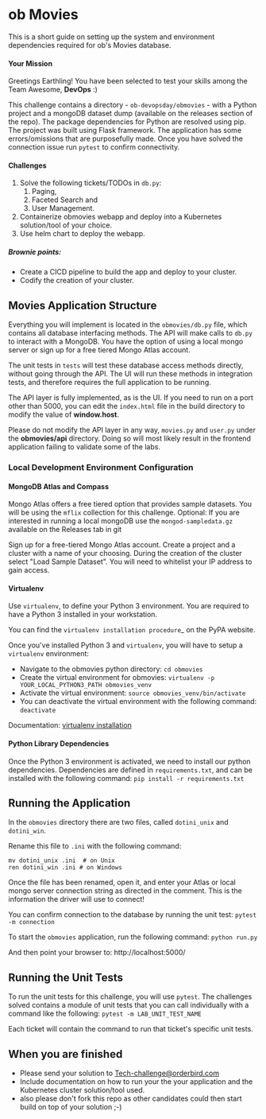 
# ob Movies

This is a short guide on setting up the system and environment dependencies
required for ob's Movies database.

#### **Your Mission**

Greetings Earthling! You have been selected to test your skills among the Team Awesome,
**DevOps** :)

This challenge contains a directory - `ob-devopsday/obmovies` - with a Python project and a mongoDB dataset dump 
(available on the releases section of the repo). The package dependencies for Python are resolved using pip. The project 
was built using Flask framework. The application has some errors/omissions that are purposefully made. Once you have 
solved the connection issue run ``pytest`` to confirm 
connectivity.

#### **Challenges**
1. Solve the following tickets/TODOs in `db.py`: 
   1. Paging,
   1. Faceted Search and 
   1. User Management.
1. Containerize obmovies webapp and deploy into a Kubernetes solution/tool of your choice.
1. Use helm chart to deploy the webapp. 

##### **Brownie points:**
* Create a CICD pipeline to build the app and deploy to your cluster.
* Codify the creation of your cluster.

 Movies Application Structure
--

Everything you will implement is located in the ``obmovies/db.py`` file, which contains all database interfacing methods. 
The API will make calls to ``db.py`` to interact with a MongoDB. You have the option of using a local mongo server or 
sign up for a free tiered Mongo Atlas account.

The unit tests in ``tests`` will test these database access methods directly, without going through the API. The UI will 
run these methods in integration tests, and therefore requires the full application to be running.

The API layer is fully implemented, as is the UI. If you need to run on a port other than 5000, you can edit the 
``index.html`` file in the build directory to modify the value of **window.host**.

Please do not modify the API layer in any way, ``movies.py`` and ``user.py`` under the **obmovies/api** directory. Doing 
so will most likely result in the frontend application failing to validate some of the labs.


### Local Development Environment Configuration
#### MongoDB Atlas and Compass

Mongo Atlas offers a free tiered option that provides sample datasets. You will be using the ``mflix`` collection for 
this challenge. Optional: If you are interested in running a local mongoDB use the ``mongod-sampledata.gz`` available on the 
Releases tab in git

Sign up for a free-tiered Mongo Atlas account. Create a project and a cluster with a name of your choosing. During the 
creation of the cluster select "Load Sample Dataset". You will need to whitelist your IP address to gain access.


#### Virtualenv

Use ``virtualenv``, to define your Python 3 environment.
You are required to have a Python 3 installed in your workstation.

You can find the `virtualenv installation procedure`_ on the PyPA website.

Once you've installed Python 3 and ``virtualenv``, you will have to setup a
``virtualenv`` environment:
- Navigate to the obmovies python directory: `cd obmovies`
- Create the virtual environment for obmovies: `virtualenv -p YOUR_LOCAL_PYTHON3_PATH obmovies_venv`
- Activate the virtual environment: `source obmovies_venv/bin/activate`
- You can deactivate the virtual environment with the following command: `deactivate`

Documentation: [virtualenv installation](https://virtualenv.pypa.io/en/stable/installation/)

#### Python Library Dependencies

Once the Python 3 environment is activated, we need to install our python dependencies. Dependencies are defined in 
``requirements.txt``, and can be installed with  the following command: `pip install -r requirements.txt`


Running the Application
--

In the ``obmovies`` directory there are two files, called ``dotini_unix`` and ``dotini_win``.

Rename this file to ``.ini`` with the following command:
```
mv dotini_unix .ini  # on Unix
ren dotini_win .ini # on Windows
```

Once the file has been renamed, open it, and enter your Atlas or local mongo server connection string as directed in the 
comment. This is the information the driver will use to connect!

You can confirm connection to the database by running the unit test: `pytest -m connection`

To start the `obmovies` application, run the following command: `python run.py`


And then point your browser to: http://localhost:5000/


Running the Unit Tests
--

To run the unit tests for this challenge, you will use ``pytest``. The challenges solved contains a module of unit tests 
that you can call individually with a command like the following: `pytest -m LAB_UNIT_TEST_NAME`

Each ticket will contain the command to run that ticket's specific unit tests.


## When you are finished
- Please send your solution to Tech-challenge@orderbird.com
- Include documentation on how to run your the your application and the Kubernetes cluster solution/tool used.   
- also please don't fork this repo as other candidates could then start build on top of your solution ;-)
